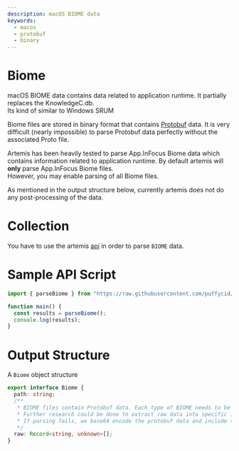 ```yaml
---
description: macOS BIOME data
keywords:
  - macos
  - protobuf
  - binary
---
```


# Biome

macOS BIOME data contains data related to application runtime. It partially
replaces the KnowledgeC.db.\
Its kind of similar to Windows SRUM

Biome files are stored in binary format that contains
[Protobuf](https://protobuf.dev/) data. It is very difficult (nearly impossible)
to parse Protobuf data perfectly without the associated Proto file.

Artemis has been heavily tested to parse App.InFocus Biome data which contains
information related to application runtime. By default artemis will **only**
parse App.InFocus Biome files.\
However, you may enable parsing of all Biome files.

As mentioned in the output structure below, currently artemis does not do any
post-processing of the data.

# Collection

You have to use the artemis [api](../../API/overview.md) in order to parse
`BIOME` data.

# Sample API Script

```typescript
import { parseBiome } from "https://raw.githubusercontent.com/puffycid/artemis-api/master/mod.ts";

function main() {
  const results = parseBiome();
  console.log(results);
}
```

# Output Structure

A `Biome` object structure

```typescript
export interface Biome {
  path: string;
  /**
   * BIOME files contain Protobuf data. Each type of BIOME needs to be extracted.
   * Further research could be done to extract raw data into specific interfaces
   * If parsing fails, we base64 encode the protobuf data and include that
   */
  raw: Record<string, unknown>[];
}
```
